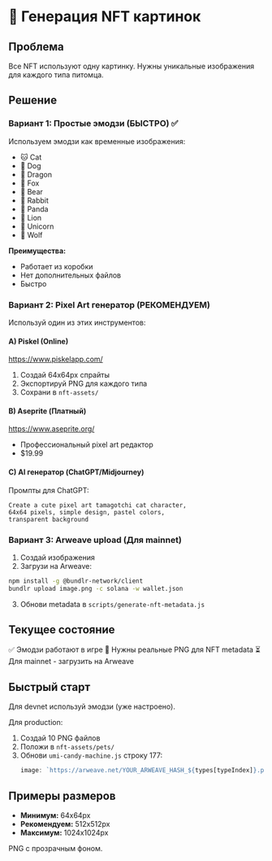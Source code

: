 # 🎨 Генерация NFT картинок

## Проблема
Все NFT используют одну картинку. Нужны уникальные изображения для каждого типа питомца.

## Решение

### Вариант 1: Простые эмодзи (БЫСТРО) ✅
Используем эмодзи как временные изображения:
- 🐱 Cat
- 🐶 Dog
- 🐉 Dragon
- 🦊 Fox
- 🐻 Bear
- 🐰 Rabbit
- 🐼 Panda
- 🦁 Lion
- 🦄 Unicorn
- 🐺 Wolf

**Преимущества:**
- Работает из коробки
- Нет дополнительных файлов
- Быстро

### Вариант 2: Pixel Art генератор (РЕКОМЕНДУЕМ)

Используй один из этих инструментов:

#### A) Piskel (Online)
https://www.piskelapp.com/
1. Создай 64x64px спрайты
2. Экспортируй PNG для каждого типа
3. Сохрани в `nft-assets/`

#### B) Aseprite (Платный)
https://www.aseprite.org/
- Профессиональный pixel art редактор
- $19.99

#### C) AI генератор (ChatGPT/Midjourney)
Промпты для ChatGPT:
```
Create a cute pixel art tamagotchi cat character, 
64x64 pixels, simple design, pastel colors, 
transparent background
```

### Вариант 3: Arweave upload (Для mainnet)

1. Создай изображения
2. Загрузи на Arweave:
```bash
npm install -g @bundlr-network/client
bundlr upload image.png -c solana -w wallet.json
```

3. Обнови metadata в `scripts/generate-nft-metadata.js`

## Текущее состояние

✅ Эмодзи работают в игре
🔄 Нужны реальные PNG для NFT metadata
⏳ Для mainnet - загрузить на Arweave

## Быстрый старт

Для devnet используй эмодзи (уже настроено).

Для production:
1. Создай 10 PNG файлов
2. Положи в `nft-assets/pets/`
3. Обнови `umi-candy-machine.js` строку 177:
   ```js
   image: `https://arweave.net/YOUR_ARWEAVE_HASH_${types[typeIndex]}.png`
   ```

## Примеры размеров

- **Минимум:** 64x64px
- **Рекомендуем:** 512x512px
- **Максимум:** 1024x1024px

PNG с прозрачным фоном.

